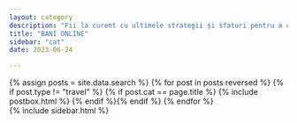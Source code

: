 ```yaml
---
layout: category
description: "Fii la curent cu ultimele strategii și sfaturi pentru a câștiga bani online. Explorăm o gamă variată de subiecte, de la marketingul afiliat, blogging, freelancer la tranzacționarea criptomonedei. Alăturați-vă comunității noastre pentru a vă îmbogăți cunoștințele și a începe să faceți bani online!"
title: "BANI ONLINE"
sidebar: "cat"
date: 2023-06-24

---
```



<div class="row reviews-wrapper">
	<div id="outputReview" class="row col-lg-8">
	{% assign posts = site.data.search %}
	{% for post in posts reversed %}
	{% if post.type != "travel" %} {% if post.cat == page.title %}
		{% include postbox.html %}
	{% endif %}{% endif %}
	{% endfor %}
	</div>
	{% include sidebar.html %}
</div>

